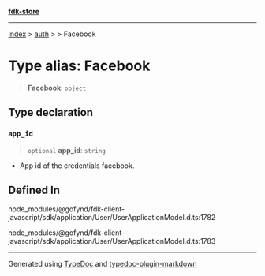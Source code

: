 [**fdk-store**](../../../README.md)
***

[Index](../../../API.md) > [auth](../../README.md) > [<internal>](../README.md) > Facebook

# Type alias: Facebook

> **Facebook**: `object`

## Type declaration

### `app_id`

> `optional` **app\_id**: `string`

- App id of the credentials facebook.

## Defined In

node\_modules/@gofynd/fdk-client-javascript/sdk/application/User/UserApplicationModel.d.ts:1782

node\_modules/@gofynd/fdk-client-javascript/sdk/application/User/UserApplicationModel.d.ts:1783

***
Generated using [TypeDoc](https://typedoc.org/) and [typedoc-plugin-markdown](https://www.npmjs.com/package/typedoc-plugin-markdown)
